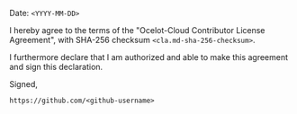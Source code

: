 Date: `<YYYY-MM-DD>`

I hereby agree to the terms of the "Ocelot-Cloud Contributor License Agreement", with SHA-256 checksum `<cla.md-sha-256-checksum>`.

I furthermore declare that I am authorized and able to make this agreement and sign this declaration.

Signed,

`https://github.com/<github-username>`
